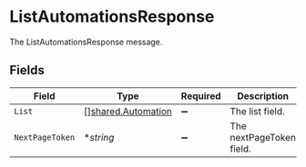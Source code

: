 # ListAutomationsResponse

The ListAutomationsResponse message.


## Fields

| Field                                                           | Type                                                            | Required                                                        | Description                                                     |
| --------------------------------------------------------------- | --------------------------------------------------------------- | --------------------------------------------------------------- | --------------------------------------------------------------- |
| `List`                                                          | [][shared.Automation](../../../pkg/models/shared/automation.md) | :heavy_minus_sign:                                              | The list field.                                                 |
| `NextPageToken`                                                 | **string*                                                       | :heavy_minus_sign:                                              | The nextPageToken field.                                        |